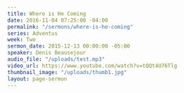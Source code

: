 ```yaml
---
title: Where is He Coming
date: 2016-11-04 07:25:00 -04:00
permalink: "/sermons/where-is-he-coming"
series: Adventus
week: Two
sermon_date: 2015-12-13 00:00:00 -05:00
speaker: Denis Beausejour
audio_file: "/uploads/test.mp3"
video_url: https://www.youtube.com/watch?v=tQQt4U76Tlg
thumbnail_image: "/uploads/thumb1.jpg"
layout: page-sermon
---
```


